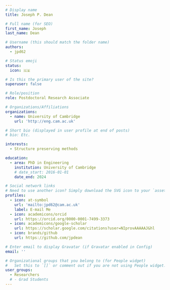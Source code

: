 ```yaml
---
# Display name
title: Joseph P. Dean

# Full name (for SEO)
first_name: Joseph
last_name: Dean

# Username (this should match the folder name)
authors:
  - jpd62

# Status emoji
status:
  icon: 🇬🇧

# Is this the primary user of the site?
superuser: false

# Role/position
role: Postdoctoral Research Associate

# Organizations/Affiliations
organizations:
  - name: University of Cambridge
    url: 'http://eng.cam.ac.uk'

# Short bio (displayed in user profile at end of posts)
# bio: Etc.

interests:
  - Structure preserving methods

education:
  - area: PhD in Engineering
    institution: University of Cambridge
    # date_start: 2016-01-01
    date_end: 2024

# Social network links
# Need to use another icon? Simply download the SVG icon to your `assets/media/icons/` folder.
profiles:
  - icon: at-symbol
    url: 'mailto:jpd62@cam.ac.uk'
    label: E-mail Me
  - icon: academicons/orcid
    url: https://orcid.org/0000-0001-7499-3373
  - icon: academicons/google-scholar
    url: https://scholar.google.com/citations?user=NIprovAAAAAJ&hl
  - icon: brands/github
    url: https://github.com/jpdean

# Enter email to display Gravatar (if Gravatar enabled in Config)
email: ''

# Organizational groups that you belong to (for People widget)
#   Set this to `[]` or comment out if you are not using People widget.
user_groups:
  - Researchers
  # - Grad Students
---
```


<!-- Joe . . . -->